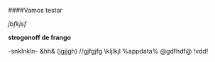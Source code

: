####Vamos testar

_jbfkjsf_

**strogonoff de frango**

-snklnkln-
&hh&
(jgjjgh)
//gjfgjfg
\\kljlkjl
%appdata%
@gdfhdf@
!vdd!



